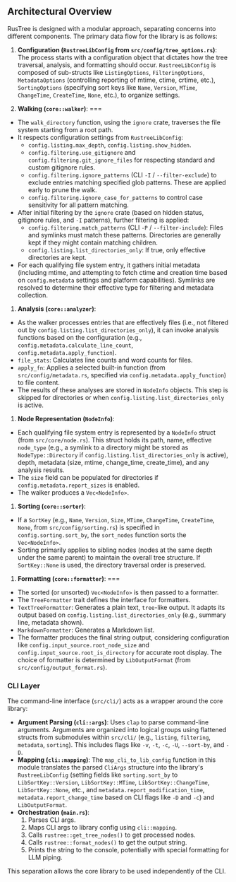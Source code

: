 ## Architectural Overview

RusTree is designed with a modular approach, separating concerns into different components. The primary data flow for the library is as follows:

1.  **Configuration (`RustreeLibConfig` from `src/config/tree_options.rs`)**: The process starts with a configuration object that dictates how the tree traversal, analysis, and formatting should occur. `RustreeLibConfig` is composed of sub-structs like `ListingOptions`, `FilteringOptions`, `MetadataOptions` (controlling reporting of mtime, ctime, crtime, etc.), `SortingOptions` (specifying sort keys like `Name`, `Version`, `MTime`, `ChangeTime`, `CreateTime`, `None`, etc.), to organize settings.

1.  **Walking (`core::walker`)**:
===
    </search>
  

   - The `walk_directory` function, using the `ignore` crate, traverses the file system starting from a root path.
   - It respects configuration settings from `RustreeLibConfig`:
     - `config.listing.max_depth`, `config.listing.show_hidden`.
     - `config.filtering.use_gitignore` and `config.filtering.git_ignore_files` for respecting standard and custom gitignore rules.
     - `config.filtering.ignore_patterns` (CLI `-I` / `--filter-exclude`) to exclude entries matching specified glob patterns. These are applied early to prune the walk.
     - `config.filtering.ignore_case_for_patterns` to control case sensitivity for all pattern matching.
   - After initial filtering by the `ignore` crate (based on hidden status, gitignore rules, and `-I` patterns), further filtering is applied:
     - `config.filtering.match_patterns` (CLI `-P` / `--filter-include`): Files and symlinks must match these patterns. Directories are generally kept if they might contain matching children.
     - `config.listing.list_directories_only`: If true, only effective directories are kept.
   - For each qualifying file system entry, it gathers initial metadata (including mtime, and attempting to fetch ctime and creation time based on `config.metadata` settings and platform capabilities). Symlinks are resolved to determine their effective type for filtering and metadata collection.

1.  **Analysis (`core::analyzer`)**:

   - As the walker processes entries that are effectively files (i.e., not filtered out by `config.listing.list_directories_only`), it can invoke analysis functions based on the configuration (e.g., `config.metadata.calculate_line_count`, `config.metadata.apply_function`).
   - `file_stats`: Calculates line counts and word counts for files.
   - `apply_fn`: Applies a selected built-in function (from `src/config/metadata.rs`, specified via `config.metadata.apply_function`) to file content.
   - The results of these analyses are stored in `NodeInfo` objects. This step is skipped for directories or when `config.listing.list_directories_only` is active.

1.  **Node Representation (`NodeInfo`)**:

   - Each qualifying file system entry is represented by a `NodeInfo` struct (from `src/core/node.rs`). This struct holds its path, name, effective `node_type` (e.g., a symlink to a directory might be stored as `NodeType::Directory` if `config.listing.list_directories_only` is active), depth, metadata (size, mtime, change_time, create_time), and any analysis results.
   - The `size` field can be populated for directories if `config.metadata.report_sizes` is enabled.
   - The walker produces a `Vec<NodeInfo>`.

1.  **Sorting (`core::sorter`)**:

   - If a `SortKey` (e.g., `Name`, `Version`, `Size`, `MTime`, `ChangeTime`, `CreateTime`, `None`, from `src/config/sorting.rs`) is specified in `config.sorting.sort_by`, the `sort_nodes` function sorts the `Vec<NodeInfo>`.
   - Sorting primarily applies to sibling nodes (nodes at the same depth under the same parent) to maintain the overall tree structure. If `SortKey::None` is used, the directory traversal order is preserved.

1.  **Formatting (`core::formatter`)**:
===
    </search>
  

   - The sorted (or unsorted) `Vec<NodeInfo>` is then passed to a formatter.
   - The `TreeFormatter` trait defines the interface for formatters.
   - `TextTreeFormatter`: Generates a plain text, `tree`-like output. It adapts its output based on `config.listing.list_directories_only` (e.g., summary line, metadata shown).
   - `MarkdownFormatter`: Generates a Markdown list.
   - The formatter produces the final string output, considering configuration like `config.input_source.root_node_size` and `config.input_source.root_is_directory` for accurate root display. The choice of formatter is determined by `LibOutputFormat` (from `src/config/output_format.rs`).

### CLI Layer

The command-line interface (`src/cli/`) acts as a wrapper around the core library:

- **Argument Parsing (`cli::args`)**: Uses `clap` to parse command-line arguments. Arguments are organized into logical groups using flattened structs from submodules within `src/cli/` (e.g., `listing`, `filtering`, `metadata`, `sorting`). This includes flags like `-v`, `-t`, `-c`, `-U`, `--sort-by`, and `-D`.
- **Mapping (`cli::mapping`)**: The `map_cli_to_lib_config` function in this module translates the parsed `CliArgs` structure into the library's `RustreeLibConfig` (setting fields like `sorting.sort_by` to `LibSortKey::Version`, `LibSortKey::MTime`, `LibSortKey::ChangeTime`, `LibSortKey::None`, etc., and `metadata.report_modification_time`, `metadata.report_change_time` based on CLI flags like `-D` and `-c`) and `LibOutputFormat`.
- **Orchestration (`main.rs`)**:
  1. Parses CLI args.
  1. Maps CLI args to library config using `cli::mapping`.
  1. Calls `rustree::get_tree_nodes()` to get processed nodes.
  1. Calls `rustree::format_nodes()` to get the output string.
  1. Prints the string to the console, potentially with special formatting for LLM piping.

This separation allows the core library to be used independently of the CLI.